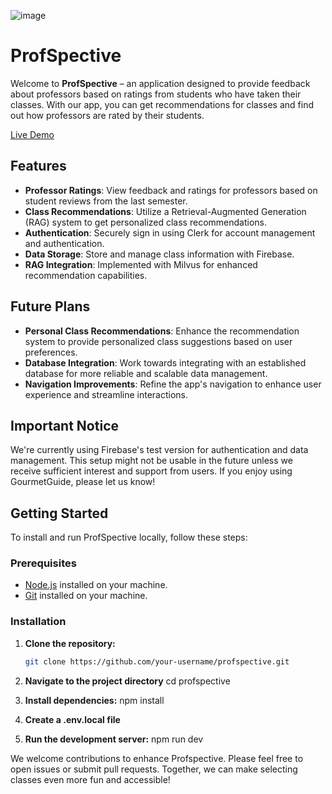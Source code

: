 ![image](https://github.com/user-attachments/assets/2a3c19aa-e79b-4ad6-8687-88b3ee0cf709)

# ProfSpective

Welcome to **ProfSpective** – an application designed to provide feedback about professors based on ratings from students who have taken their classes. With our app, you can get recommendations for classes and find out how professors are rated by their students.

[Live Demo](https://profspective.vercel.app/)

## Features

- **Professor Ratings**: View feedback and ratings for professors based on student reviews from the last semester.
- **Class Recommendations**: Utilize a Retrieval-Augmented Generation (RAG) system to get personalized class recommendations.
- **Authentication**: Securely sign in using Clerk for account management and authentication.
- **Data Storage**: Store and manage class information with Firebase.
- **RAG Integration**: Implemented with Milvus for enhanced recommendation capabilities.

## Future Plans

- **Personal Class Recommendations**: Enhance the recommendation system to provide personalized class suggestions based on user preferences.
- **Database Integration**: Work towards integrating with an established database for more reliable and scalable data management.
- **Navigation Improvements**: Refine the app's navigation to enhance user experience and streamline interactions.

## Important Notice

We're currently using Firebase's test version for authentication and data management. This setup might not be usable in the future unless we receive sufficient interest and support from users. If you enjoy using GourmetGuide, please let us know!

## Getting Started

To install and run ProfSpective locally, follow these steps:

### Prerequisites

- [Node.js](https://nodejs.org/) installed on your machine.
- [Git](https://git-scm.com/) installed on your machine.

### Installation

1. **Clone the repository:**

   ```bash
   git clone https://github.com/your-username/profspective.git


2. **Navigate to the project directory**
cd profspective

3. **Install dependencies:**
npm install

4. **Create a .env.local file**

5. **Run the development server:**
npm run dev

We welcome contributions to enhance Profspective. Please feel free to open issues or submit pull requests. Together, we can make selecting classes even more fun and accessible!

